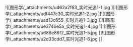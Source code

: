 ![[图形学/_attachments/u462a2f63_实时光追1-1.jpg ]]![[图形学/_attachments/udf447c30_实时光追1-2.jpg ]]![[图形学/_attachments/uad13c655_实时光追1-3.jpg ]]![[图形学/_attachments/ue3746e5a_实时光追1-4.jpg ]]![[图形学/_attachments/u686e86f2_实时光追1-5.jpg ]]![[图形学/_attachments/u2d33cdd7_实时光追1-6.jpg ]]
